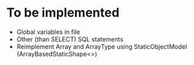 # To be implemented
- Global variables in file
- Other (than SELECT) SQL statements
- Reimplement Array and ArrayType using StaticObjectModel (ArrayBasedStaticShape<>)